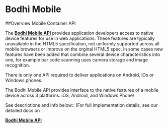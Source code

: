 
# Bodhi Mobile

##Overview
Mobile Container API

The **[Bodhi Mobile API](http://mobileapi.bodhi.space)** provides application developers access to native device features for use in web applications. These features are typically unavailable in the HTML5 specification, not uniformly supported across all mobile browsers or improve on the orginal HTML5 spec. In some cases new features have been added that combine several device characteristics into one, for example bar code scanning uses camera storage and image recognition.

There is only one API required to deliver applications on Android, iOs or Windows phones.


The Bodhi Mobile API provides interface to the native features of a mobile device across 3 platforms. iOS, Android, and Windows Phone/

See descriptions and info below:: (For full implementation details, see our detailed docs on 


**[Bodhi Mobile API](http://mobileapi.bodhi.space)**
